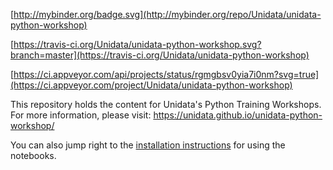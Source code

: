 [http://mybinder.org/badge.svg](http://mybinder.org/repo/Unidata/unidata-python-workshop)

[https://travis-ci.org/Unidata/unidata-python-workshop.svg?branch=master](https://travis-ci.org/Unidata/unidata-python-workshop)

[https://ci.appveyor.com/api/projects/status/rgmgbsv0yia7i0nm?svg=true](https://ci.appveyor.com/project/Unidata/unidata-python-workshop)


This repository holds the content for Unidata's Python Training Workshops. For
more information, please visit: https://unidata.github.io/unidata-python-workshop/

You can also jump right to the [installation instructions](https://unidata.github.io/unidata-python-workshop/installation.html)
for using the notebooks.
